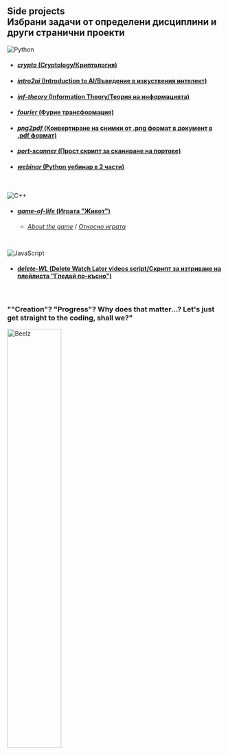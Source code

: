 ## **Side projects** <br> **Избрани задачи от определени дисциплини и други странични проекти** 
![Python](https://img.shields.io/badge/Python-14354C.svg?logo=python&logoColor=white)
* #### [_crypto_ (Cryptology/Криптология)](https://github.com/moussaka-crypto/side_projects/tree/master/electives/crypto)
* #### [_intro2ai_ (Introduction to AI/Въведение в изкуствения интелект)](https://github.com/moussaka-crypto/side_projects/tree/master/electives/intro2ai)
* #### [_inf-theory_ (Information Theory/Теория на информацията)](https://github.com/moussaka-crypto/side_projects/tree/master/electives/inf-theory)
* #### [_fourier_ (Фурие трансформация)](https://github.com/moussaka-crypto/side_projects/tree/master/other/fourier)
* #### [_png2pdf_ (Конвертиране на снимки от .png формат в документ в .pdf формат)](https://github.com/moussaka-crypto/side_projects/tree/master/other/png2pdf)
* #### [_port-scanner_ (Прост скрипт за сканиране на портове)](https://github.com/moussaka-crypto/side_projects/tree/master/other/port-scanner)
* #### [_webinar_ (Python уебинар в 2 части)](https://github.com/moussaka-crypto/side_projects/tree/master/other/webinar)
<br>

![C++](https://custom-icon-badges.demolab.com/badge/C++-9C033A.svg?logo=cpp2&logoColor=white)
* #### [_game-of-life_ (Играта "Живот")](https://github.com/moussaka-crypto/side_projects/tree/master/other/game-of-life)
  * [_About the game_](https://en.wikipedia.org/wiki/Conway%27s_Game_of_Life) / [_Относно играта_](https://bg.wikipedia.org/wiki/%D0%96%D0%B8%D0%B2%D0%BE%D1%82_(%D0%B8%D0%B3%D1%80%D0%B0))
<br>

![JavaScript](https://img.shields.io/badge/JavaScript-F7DF1E.svg?logo=javascript&logoColor=black)
* #### [_delete-WL_ (Delete Watch Later videos script/Скрипт за изтриване на плейлиста "Гледай по-късно")](https://github.com/moussaka-crypto/side_projects/tree/master/other/delete-WL)
<br>

### ""Creation"? "Progress"? Why does that matter...? Let's just get straight to the coding, shall we?"
<img src="https://static.wikia.nocookie.net/shuumatsu-no-valkyrie/images/3/3d/Beelzebub_anime.png/revision/latest/scale-to-width-down/1000?cb=20230712090256"
     alt="Beelz"
     width= 50%; />

